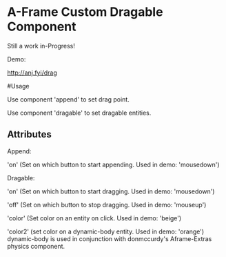 # A-Frame Custom Dragable Component

Still a work in-Progress!

Demo:

http://anj.fyi/drag

#Usage

Use component 'append' to set drag point.

Use component 'dragable' to set dragable entities.

## Attributes

Append: 

'on' (Set on which button to start appending. Used in demo: 'mousedown')

Dragable:

'on' (Set on which button to start dragging. Used in demo: 'mousedown')

'off' (Set on which button to stop dragging. Used in demo: 'mouseup')

'color' (Set color on an entity on click. Used in demo: 'beige')

'color2' (set color on a dynamic-body entity. Used in demo: 'orange') dynamic-body is used in conjunction with donmccurdy's Aframe-Extras physics component.